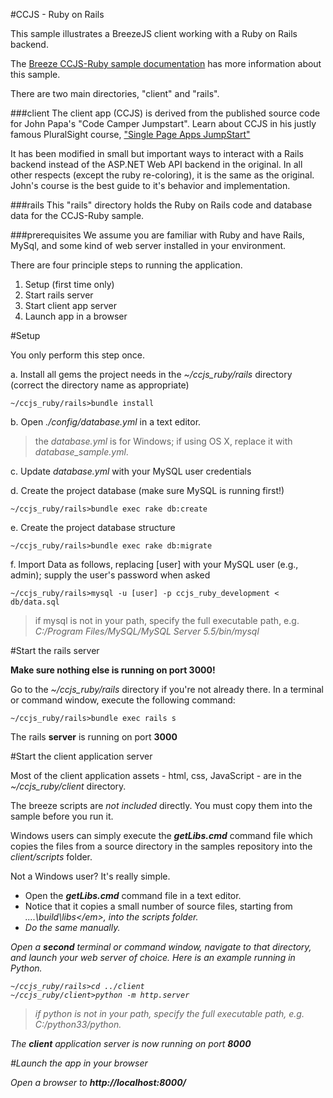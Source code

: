
#CCJS - Ruby on Rails

This sample illustrates a BreezeJS client working with a Ruby on Rails backend. 

The [Breeze CCJS-Ruby sample documentation](http://breeze.github.io/doc-samples/intro-to-spa-ruby.html) has more information about this sample.

There are two main directories, "client" and "rails".

###client
The client app (CCJS) is derived from the published source code for John Papa's "Code Camper Jumpstart". Learn about CCJS in his justly famous PluralSight course, ["Single Page Apps JumpStart"](http://pluralsight.com/training/Courses/TableOfContents/single-page-apps-jumpstart)

It has been modified in small but important ways to interact with a Rails backend instead of the ASP.NET Web API backend in the original. In all other respects (except the ruby re-coloring), it is the same as the original. John's course is the best guide to it's behavior and implementation.

###rails
This "rails" directory holds the Ruby on Rails code and database data for the CCJS-Ruby sample.

###prerequisites
We assume you are familiar with Ruby and have Rails, MySql, and some kind of web server installed in your environment. 

There are four principle steps to running the application.

1. Setup (first time only)
2. Start rails server
3. Start client app server
4. Launch app in a browser

#Setup 

You only perform this step once.

a. Install all gems the project needs in the *~/ccjs_ruby/rails* directory (correct the directory name as appropriate)

	~/ccjs_ruby/rails>bundle install 

b. Open *./config/database.yml* in a text editor.

>the *database.yml* is for Windows; if using OS X, replace it with *database_sample.yml*.

c. Update *database.yml* with your MySQL user credentials

d. Create the project database (make sure MySQL is running first!)

	~/ccjs_ruby/rails>bundle exec rake db:create

e. Create the project database structure

	~/ccjs_ruby/rails>bundle exec rake db:migrate

f.  Import Data as follows, replacing [user] with your MySQL user (e.g., admin); supply the user's password when asked

	~/ccjs_ruby/rails>mysql -u [user] -p ccjs_ruby_development < db/data.sql

>if mysql is not in your path, specify the full executable path, e.g. *C:/Program Files/MySQL/MySQL Server 5.5/bin/mysql*

#Start the rails server

**Make sure nothing else is running on port 3000!**

Go to the *~/ccjs_ruby/rails* directory if you're not already there. In a terminal or command window, execute the following command:

	~/ccjs_ruby/rails>bundle exec rails s

The rails **server** is running on port **3000**

#Start the client application server

Most of the client application assets - html, css, JavaScript - are in the *~/ccjs_ruby/client* directory.

The breeze scripts are *not included* directly. You must copy them into the sample before you run it.

Windows users can simply execute the ***getLibs.cmd*** command file which copies the files from a source directory in the samples repository into the *client/scripts*  folder.

Not a Windows user? It's really simple.

* Open the ***getLibs.cmd*** command file in a text editor.
* Notice that it copies a small number of source files, starting from  <em>..\..\build\libs\</em>,  into the  *scripts*  folder.
* Do the same manually.

Open a **second** terminal or command window, navigate to that directory, and launch your web server of choice. 
Here is an example running in Python.

    ~/ccjs_ruby/rails>cd ../client
	~/ccjs_ruby/client>python -m http.server

>if python is not in your path, specify the full executable path, e.g. *C:/python33/python*.

The **client** application server is now running on port **8000**

#Launch the app in your browser

Open a browser to **http://localhost:8000/**